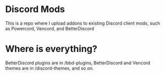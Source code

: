 # Discord Mods
This is a repo where I upload addons to existing Discord client mods, such as Powercord, Vencord, and BetterDiscord

# Where is everything?
BetterDiscord plugins are in /bbd-plugins, BetterDiscord and Vencord themes are in /discord-themes, and so on.
